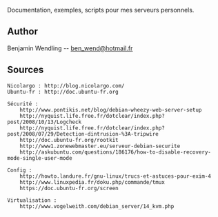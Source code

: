 Documentation, exemples, scripts pour mes serveurs personnels.

Author
------
Benjamin Wendling -- ben_wend@hotmail.fr

Sources
-------
	Nicolargo : http://blog.nicolargo.com/
	Ubuntu-fr : http://doc.ubuntu-fr.org
	
	Sécurité :
		http://www.pontikis.net/blog/debian-wheezy-web-server-setup
		http://nyquist.life.free.fr/dotclear/index.php?post/2008/10/13/Logcheck
		http://nyquist.life.free.fr/dotclear/index.php?post/2008/07/29/Detection-dintrusion-%3A-tripwire
		http://doc.ubuntu-fr.org/rootkit
		http://www1.zonewebmaster.eu/serveur-debian-securite
		http://askubuntu.com/questions/186176/how-to-disable-recovery-mode-single-user-mode
	
	Config :
		http://howto.landure.fr/gnu-linux/trucs-et-astuces-pour-exim-4
		http://www.linuxpedia.fr/doku.php/commande/tmux
		https://doc.ubuntu-fr.org/screen

	Virtualisation :
		http://www.vogelweith.com/debian_server/14_kvm.php
